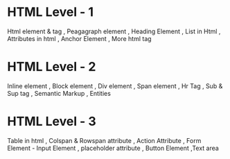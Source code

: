 # HTML Level - 1

Html element & tag , Peagagraph element , Heading Element , List in Html , Attributes in html , Anchor Element , More html tag

# HTML Level - 2

Inline element , Block element , Div element , Span element , Hr Tag , Sub & Sup tag , Semantic Markup , Entities

# HTML Level - 3

Table in html , Colspan & Rowspan attribute , Action Attribute , Form Element - Input Element , placeholder attribute , Button Element ,Text area